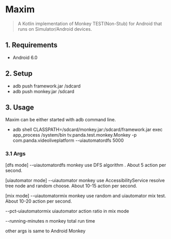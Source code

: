 # Maxim 

> A Kotlin implementation of Monkey TEST(Non-Stub) for Android that runs on Simulator/Android devices. 

## 1. Requirements

- Android 6.0

## 2. Setup

- adb push framework.jar /sdcard
- adb push monkey.jar /sdcard

## 3. Usage 

Maxim can be either started with adb command line. 

- adb shell CLASSPATH=/sdcard/monkey.jar:/sdcard/framework.jar exec app_process /system/bin tv.panda.test.monkey.Monkey -p com.panda.videoliveplatform --uiautomatordfs 5000

### 3.1 Args

[dfs mode]   --uiautomatordfs    monkey use DFS algorithm .  About 5 action per second.

[uiautomator mode]   --uiautomator   monkey use AccessibilityService resolve tree node and random choose.  About 10-15 action per second.

[mix mode]  --uiautomatormix   monkey use random and uiautomator mix test.  About 10-20 action per second.

--pct-uiautomatormix   uiautomator action ratio in mix mode

--running-minutes  n  monkey total run time

other args is same to Android Monkey


